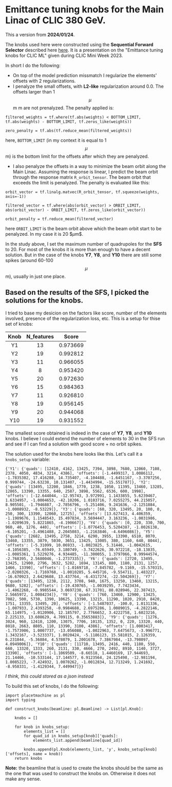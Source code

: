 # Emittance tuning knobs for the Main Linac of CLIC 380 GeV.

This a version from **2024/01/24**.

The knobs used here were constructed using the **Sequential Forward Selector** described here [here](https://indico.cern.ch/event/1335148/contributions/5662745/attachments/2769351/4824771/CLIC_week_11_12_2023.pptx). It is a presentation on the "Emittance tuning knobs for CLIC ML" given during CLIC Mini Week 2023.

In short I do the following:

- On top of the model prediction missmatch I regularize the elements' offsets with 2 regularizations.
- I penalyze the small offsets, with **L2-like** regularization around 0.0. The offsets larger than 1 $$\mu$$m m are not prenalyzed. The penalty applied is:
```
filtered_weights = tf.where(tf.abs(weights) < BOTTOM_LIMIT, tf.abs(weights) - BOTTOM_LIMIT, tf.zeros_like(weights))

zero_penalty = tf.abs(tf.reduce_mean(filtered_weights))
```
here, `BOTTOM_LIMIT` (in my context it is equal to 1 $$\mu$$m) is the bottom limit for the offsets after which they are penalyzed.
- I also penalyze the offsets in a way to minimize the beam orbit along the Main Linac. Assuming the response is linear, I predict the beam orbit through the response matrix `R_orbit_tensor`. The beam orbit that exceeds the limit is penalyzed. The penalty is evaluated like this:
```
orbit_vector = tf.linalg.matvec(R_orbit_tensor, tf.squeeze(weights, axis=-1))

filtered_vector = tf.where(abs(orbit_vector) > ORBIT_LIMIT, abs(orbit_vector) - ORBIT_LIMIT, tf.zeros_like(orbit_vector))

orbit_penalty = tf.reduce_mean(filtered_vector)
```
here `ORBIT_LIMIT` is the beam orbit above which the beam orbit start to be penalyzed. In my case it is 20 $$\mu$m$.

In the study above, I set the maximum number of quadrupoles for the **SFS** to 20. For most of the knobs it is more than enough to have a decent solution. But in the case of the knobs **Y7**, **Y8**, and **Y10** there are still some spikes (around 60-100 $$\mu$$m), usually in just one place.

## Based on the results of the SFS, I picked the solutions for the knobs. 

I tried to base my desicion on the factors like score, number of the elements involved, presence of the regularization loss, etc. This is a setup for thise set of knobs:

| Knob | N_features |   Score  |
|:----:|:----------:|:--------:|
|  Y1  |     13     | 0.973669 |
|  Y2  |     19     | 0.992812 |
|  Y3  |     11     | 0.966055 |
|  Y4  |      8     | 0.953420 |
|  Y5  |     20     | 0.972630 |
|  Y6  |     15     | 0.984363 |
|  Y7  |     11     | 0.926810 |
|  Y8  |     19     | 0.956145 |
|  Y9  |     20     | 0.944068 |
|  Y10 |     19     | 0.931552 |

The smallest score obtained is indeed in the case of **Y7**, **Y8**, and **Y10** knobs. I believe I could extend the number of elements to 30 in the SFS run and see if I can find a solution with good score + no orbit spikes.

The solution used for the knobs here looks like this. Let's call it a `knobs_setup` variable:
```
{'Y1': {'quads': [12410, 4162, 13425, 7394, 3898, 7680, 12060, 7108, 2378, 4050, 4834, 3214, 4386], 'offsets': [-1.4499317, 1.0086112, -1.7835302, 17.416288, 14.735407, -4.104488, -1.6451167, -3.3707256, 0.999744, -24.63238, 10.131407, -1.4434994, -15.551787]}, 'Y2': {'quads': [13495, 12200, 1846, 1770, 1238, 1050, 11395, 13460, 13285, 12865, 13390, 13355, 640, 2587, 3898, 5562, 6536, 600, 1998], 'offsets': [-12.644044, -12.95743, 3.972991, 1.1433855, 5.6239467, 1.6334957, -1.0004653, -42.10206, 1.0103716, 7.0255275, 44.215057, 8.905501, -1.7946887, -2.7856796, -5.251406, 9.241636, -2.1251884, -1.0008932, -8.53229]}, 'Y3': {'quads': [60, 320, 13495, 20, 100, 0, 250, 300, 13390, 12060, 12725], 'offsets': [13.627413, 4.406359, -1.1989676, 1.1548543, 15.497834, 3.5694447, 3.163236, -1.0031986, -1.0209639, 5.8221865, -4.190667]}, 'Y4': {'quads': [0, 220, 330, 700, 960, 40, 1276, 440], 'offsets': [-1.0776453, 5.5204387, -1.0026138, -6.105201, -3.4961488, 2.2045083, -1.2163846, -4.6496086]}, 'Y5': {'quads': [2682, 13495, 2758, 3214, 6290, 3955, 13390, 6510, 8070, 13460, 13355, 3879, 5030, 3651, 13425, 13005, 380, 1160, 640, 8044], 'offsets': [-5.31099, 10.06933, -1.0023825, 5.31446, -1.0042615, -4.1056385, -76.65949, 3.180749, -3.7422626, 30.972218, -18.13835, -1.0085361, 1.5229276, 4.934485, -11.300055, 1.3797066, 0.99944574, -2.768395, 2.5680046, -1.2737335]}, 'Y6': {'quads': [2720, 13495, 13425, 12900, 2796, 3632, 5282, 1694, 13145, 880, 1180, 2131, 1257, 1466, 13390], 'offsets': [-1.0169718, -7.845782, -9.1169, -15.570315, -2.0200326, -1.7169768, -1.0010285, 5.445716, -9.554711, 1.483227, -16.670923, 2.6429608, 13.437764, -6.4317274, -22.504269]}, 'Y7': {'quads': [13495, 1238, 2112, 3708, 940, 1675, 13250, 13460, 13215, 9680, 5282], 'offsets': [-19.430765, -1.0039295, 7.7423434, -1.4062268, -0.9985544, 3.0697238, 67.31701, 88.028946, 22.387413, 2.5665972, 1.0084234]}, 'Y8': {'quads': [760, 13460, 12900, 13425, 7082, 500, 5730, 1390, 10625, 13390, 13215, 11290, 1020, 2910, 8420, 1751, 13355, 13495, 20], 'offsets': [-1.5487037, -100.0, 1.0131336, -1.007933, 2.4393258, -0.9984688, 2.6975286, 1.0089015, -4.2822146, 65.114975, -1.0120906, 12.185797, 2.7766652, 3.4222758, 1.6023216, 2.225133, 13.608629, 4.709115, 0.35653883]}, 'Y9': {'quads': [1276, 3024, 960, 12410, 1200, 13075, 7706, 10135, 1352, 0, 220, 13320, 440, 8018, 2663, 8805, 110, 13390, 3100, 4386], 'offsets': [1.0003417, -1.7573906, 1.0007737, -13.056088, -1.0022963, 7.6475673, -3.996771, 1.3432167, -3.5233371, 1.0020424, -5.1186123, 15.581015, 2.126359, 6.231844, -5.36884, 4.578079, 1.2001678, 7.3867984, -13.798097, 4.0949006]}, 'Y10': {'quads': [11710, 13495, 2416, 440, 1180, 550, 660, 13320, 1333, 260, 2131, 330, 4666, 270, 2492, 8910, 1140, 3727, 13390], 'offsets': [-1.1069509, -8.66518, 1.4460169, 17.944693, 21.14466, -10.533144, 17.144577, 6.9123564, 24.125498, -12.981194, 1.0085223, -7.424932, 1.0070262, -1.0012834, 12.713249, 1.241692, -8.958331, -1.4129344, 7.449947]}}
```
*I think, this could stored as a json instead*

To build this set of knobs, I do the following:

```
import placetmachine as pl
import typing

def construct_knobs(beamline: pl.Beamline) -> List[pl.Knob]:

    knobs = []

    for knob in knobs_setup:
        elements_list = []
        for quad_id in knobs_setup[knob]['quads]:
            elements_list.append(beamline[quad_id])

        knobs.append(pl.Knob(elements_list, 'y', knobs_setup[knob]['offsets], name = knob))
    return knobs
```

**Note:** the beamline that is used to create the knobs should be the same as the one that was used to construct the knobs on. Otherwise it does not make any sense.